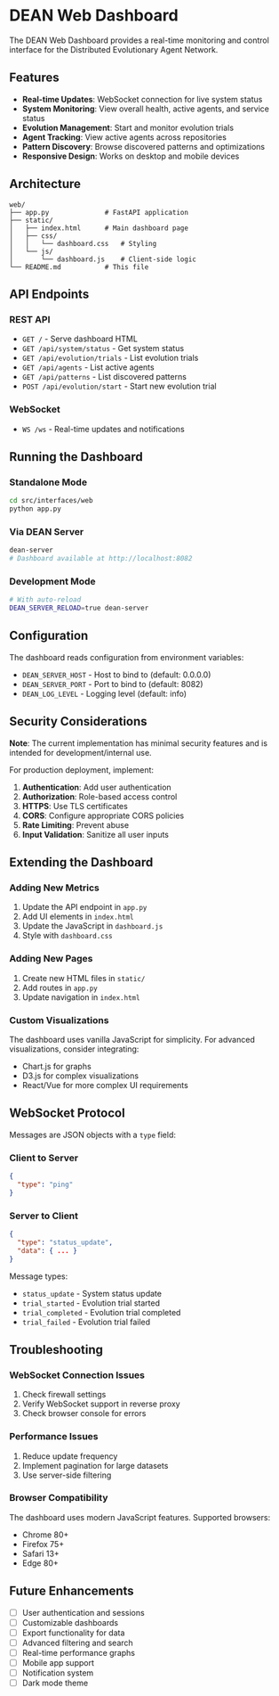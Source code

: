 # DEAN Web Dashboard

The DEAN Web Dashboard provides a real-time monitoring and control interface for the Distributed Evolutionary Agent Network.

## Features

- **Real-time Updates**: WebSocket connection for live system status
- **System Monitoring**: View overall health, active agents, and service status
- **Evolution Management**: Start and monitor evolution trials
- **Agent Tracking**: View active agents across repositories
- **Pattern Discovery**: Browse discovered patterns and optimizations
- **Responsive Design**: Works on desktop and mobile devices

## Architecture

```
web/
├── app.py              # FastAPI application
├── static/             
│   ├── index.html      # Main dashboard page
│   ├── css/            
│   │   └── dashboard.css   # Styling
│   └── js/             
│       └── dashboard.js    # Client-side logic
└── README.md           # This file
```

## API Endpoints

### REST API

- `GET /` - Serve dashboard HTML
- `GET /api/system/status` - Get system status
- `GET /api/evolution/trials` - List evolution trials
- `GET /api/agents` - List active agents
- `GET /api/patterns` - List discovered patterns
- `POST /api/evolution/start` - Start new evolution trial

### WebSocket

- `WS /ws` - Real-time updates and notifications

## Running the Dashboard

### Standalone Mode

```bash
cd src/interfaces/web
python app.py
```

### Via DEAN Server

```bash
dean-server
# Dashboard available at http://localhost:8082
```

### Development Mode

```bash
# With auto-reload
DEAN_SERVER_RELOAD=true dean-server
```

## Configuration

The dashboard reads configuration from environment variables:

- `DEAN_SERVER_HOST` - Host to bind to (default: 0.0.0.0)
- `DEAN_SERVER_PORT` - Port to bind to (default: 8082)
- `DEAN_LOG_LEVEL` - Logging level (default: info)

## Security Considerations

**Note**: The current implementation has minimal security features and is intended for development/internal use.

For production deployment, implement:

1. **Authentication**: Add user authentication
2. **Authorization**: Role-based access control
3. **HTTPS**: Use TLS certificates
4. **CORS**: Configure appropriate CORS policies
5. **Rate Limiting**: Prevent abuse
6. **Input Validation**: Sanitize all user inputs

## Extending the Dashboard

### Adding New Metrics

1. Update the API endpoint in `app.py`
2. Add UI elements in `index.html`
3. Update the JavaScript in `dashboard.js`
4. Style with `dashboard.css`

### Adding New Pages

1. Create new HTML files in `static/`
2. Add routes in `app.py`
3. Update navigation in `index.html`

### Custom Visualizations

The dashboard uses vanilla JavaScript for simplicity. For advanced visualizations, consider integrating:

- Chart.js for graphs
- D3.js for complex visualizations
- React/Vue for more complex UI requirements

## WebSocket Protocol

Messages are JSON objects with a `type` field:

### Client to Server
```json
{
  "type": "ping"
}
```

### Server to Client
```json
{
  "type": "status_update",
  "data": { ... }
}
```

Message types:
- `status_update` - System status update
- `trial_started` - Evolution trial started
- `trial_completed` - Evolution trial completed
- `trial_failed` - Evolution trial failed

## Troubleshooting

### WebSocket Connection Issues

1. Check firewall settings
2. Verify WebSocket support in reverse proxy
3. Check browser console for errors

### Performance Issues

1. Reduce update frequency
2. Implement pagination for large datasets
3. Use server-side filtering

### Browser Compatibility

The dashboard uses modern JavaScript features. Supported browsers:
- Chrome 80+
- Firefox 75+
- Safari 13+
- Edge 80+

## Future Enhancements

- [ ] User authentication and sessions
- [ ] Customizable dashboards
- [ ] Export functionality for data
- [ ] Advanced filtering and search
- [ ] Real-time performance graphs
- [ ] Mobile app support
- [ ] Notification system
- [ ] Dark mode theme